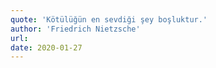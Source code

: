 ```yaml
---
quote: 'Kötülüğün en sevdiği şey boşluktur.'
author: 'Friedrich Nietzsche'
url:
date: 2020-01-27
---
```

